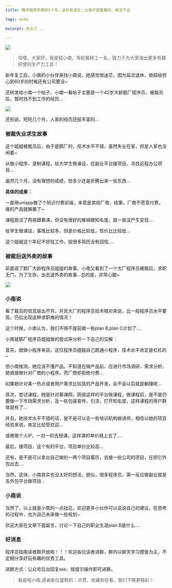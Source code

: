 ```yaml
---
title: 腾讯程序员裸辞5个月，送外卖谋生：比面子更重要的，是活下去

tags: echo

excerpt: 失业了...

---
```


![](https://navtool.gitee.io/blog/assets/imgs/20230209/020900.png)

> 哈喽，大家好，我是程小南，导航搬砖工一名，致力于为大家淘出更多有趣好使的生产力工具！

新年复工后，小南的小伙伴来找小南说，她感觉很迷茫，因为延迟退休，她超级担心到60岁的时候还有公司要没~

还转发给小南一个帖子，小南一看帖子主要是一个42岁大龄鹅厂程序员，被裁员后，暂时找不到工作的经历...

![](https://navtool.gitee.io/blog/assets/imgs/20230209/020901.png)

还别说，短短几个月，人家的经历还挺丰富的...

### 被裁失业求生故事

这个姐姐被裁员后，由于是鹅厂的，技术水平不错，虽然失业在家，但是人家也没闲着~

从做小程序，录制课程，给大学生做课设，在副业平台接项目，寻找远程办公项目...

虽然几个月，没有理想的成绩，但多少还是折腾出来一些东西...

**具体的成果：**

一是用uniapp做了个知识付费前端，本意是卖给厂商，结果，厂商不愿意付费，做的产品就搁置了~

课程尝试了网易跟慕课，但没有很好的推销跟知名度，就一直没产生变现...

给学生做课设，事情比较多，但是价格比较低，性价比比较低...

这个姐姐这个年纪不好找工作，投很多简历没有回信....

### 被裁后送外卖的故事

前面说了鹅厂大龄程序员姐姐的故事，小南又看到了一个大厂程序员被裁后，求职无门，为了生存，出去送外卖的故事...总的是，非常心酸~

![](https://navtool.gitee.io/blog/assets/imgs/20230209/020902.png)


### 小南说

看了裁员的信息层出不穷，并且大厂的程序员技术相对来说，比一般程序员水平要高，仍后出现这种求职难的情况！

这个时候，小南认为，我们不得不提前做一些plan B,plan C计划了....

小南就鹅厂程序员姐姐做的尝试来分析一下自己的见解：

首先，就做小程序来说，这位程序员姐姐自己跑通小程序，技术水平肯定是杠杠的~

但小南推测，她应该不懂产品，不知道在做产品前，应进行市场调研，需求分析，她直接做针对厂商的小程序，而厂商却拒绝付费...

如果她针对某一热点或者用户需求比较高的产品开发，会不会以后就是躺赚呢...

其次，尝试课程，她是针对慕课网，网易这样的平台做课程，做课程前，是不是仍要做一下市场需求分析，及一些包装宣传，引流，打开知名度，这样课程的用户群体就有了...

并且，她技术水平不错的话，是不是可以去一些培训机构做讲师，相信以她的项目经验来说，肯定比较受欢迎...

或者做个人IP，一对一的去授课，这样课的单价就上去了....

最后，接项目，这个有的平台，项目单价比较高...

还有，是不是可以拿出自己做的一两个项目履历，去接一些公司的项目，在把它外包出去....

当然，这块，小南其实也没太好的想法，貌似，很多程序员，第一反应做副业就是去外包平台做项目...

### 小南说

当然了，以上就是小南的一点拙见，欢迎更多小伙伴可以说说自己的建议，在思考的过程中，也为自己未来做一些规划~

欢迎大家在文章下面留言，讨论一下自己的职业生涯plan B是什么....

### 好消息

程序员指南读者群开放啦！！！欢迎各位读者进群，群内以聊天学习摸鱼为主，不定期分享好玩有趣的优秀工具。

进群方式：公众号后台回复`666`，按提示操作即可进群。

> 我是程小南,感谢各位童鞋的：点赞、收藏和在看，我们下期更精彩！